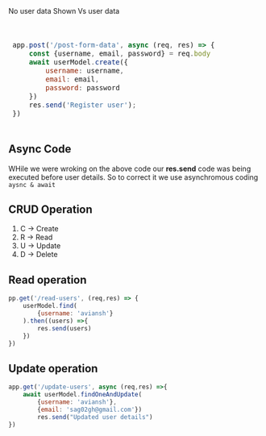 <table> <thead> <tr> 
No user data Shown Vs user data
<td>

```js
 
app.post('/post-form-data', async (req, res) => {            
    const {username, email, password} = req.body
    await userModel.create({
        username: username,
        email: email,
        password: password
    })
    res.send('Register user');
})

```
</td><td>

```js
 
app.post('/post-form-data', async (req, res) => {            
    const {username, email, password} = req.body
    const newUser = await userModel.create({
        username: username,
        email: email,
        password: password
    })
    res.send(newUser);
})

```
</td> </tr> <thead></table>


## Async Code
WHile we were wroking on the above code our **res.send** code was being executed before user details.
So to correct it we use asynchromous coding `aysnc & await`


## CRUD Operation
1. C -> Create
2. R -> Read
3. U -> Update
4. D -> Delete

## Read operation
```js
pp.get('/read-users', (req,res) => {
    userModel.find(
        {username: 'aviansh'}
    ).then((users) =>{
        res.send(users)
    })
})
```


## Update operation
``` js
app.get('/update-users', async (req,res) =>{
    await userModel.findOneAndUpdate(
        {username: 'aviansh'},
        {email: 'sag02gh@gmail.com'})
        res.send("Updated user details")
})

```